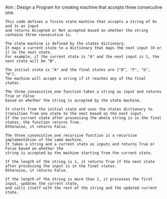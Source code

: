 Aim : Design a Program for creating machine that accepts three consecutive one.

    This code defines a finite state machine that accepts a string of 0s and 1s as input 
    and returns Accepted or Not accepted based on whether the string contains three consecutive 1s.

    The state machine is defined by the states dictionary. 
    It maps a current state to a dictionary that maps the next input (0 or 1) to the next state. 
    For example, if the current state is "A" and the next input is 1, the next state will be "B".

    The initial state is "A" and the final states are ["D", "F", "G", "H"]. 
    The machine will accept a string if it reaches any of the final states.

    The three_consecutive_one function takes a string as input and returns True or False 
    based on whether the string is accepted by the state machine. 
    
    It starts from the initial state and uses the states dictionary to transition from one state to the next based on the next input.
    If the current state after processing the whole string is in the final states, the function returns True. 
    Otherwise, it returns False.

    The three_consecutive_one_recursive function is a recursive implementation of the same machine. 
    It takes a string and a current state as inputs and returns True or False based on whether the 
    string is accepted by the machine starting from the current state. 
    
    If the length of the string is 1, it returns True if the next state after processing the input is in the final states. 
    Otherwise, it returns False. 
    
    If the length of the string is more than 1, it processes the first input, updates the current state, 
    and calls itself with the rest of the string and the updated current state.
